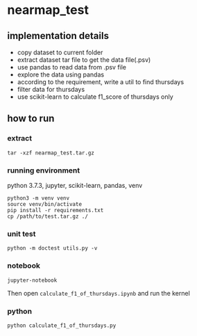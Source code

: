 # nearmap_test

## implementation details

* copy dataset to current folder
* extract dataset tar file to get the data file(.psv)
* use pandas to read data from .psv file
* explore the data using pandas
* according to the requirement, write a util to find thursdays
* filter data for thursdays
* use scikit-learn to calculate f1_score of thursdays only

## how to run

### extract

```
tar -xzf nearmap_test.tar.gz
```

### running environment

python 3.7.3, jupyter, scikit-learn, pandas, venv

```
python3 -m venv venv
source venv/bin/activate
pip install -r requirements.txt
cp /path/to/test.tar.gz ./
```

### unit test

```
python -m doctest utils.py -v
```

### notebook

```
jupyter-notebook
```

Then open ```calculate_f1_of_thursdays.ipynb``` and run the kernel

### python

```
python calculate_f1_of_thursdays.py
```